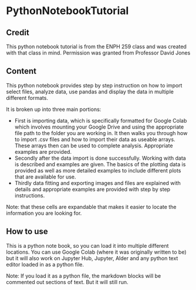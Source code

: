 # PythonNotebookTutorial

## Credit

This python notebook tutorial is from the ENPH 259 class and was created with that class in mind. Permission was granted from Professor David Jones

## Content

This python notebook provides step by step instruction on how to import select files, analyze data, use pandas and display the data in multiple different formats.

It is broken up into three main portions: 

- First is importing data, which is specifically formatted for Google Colab which involves mounting your Google Drive and using the appropriate file path to the folder you are working in. It then walks you through how to import .csv files and how to import their data as useable arrays. These arrays then can be used to complete analysis. Appropriate examples are provided.
- Secondly after the data import is done successfully. Working with data is described and examples are given. The basics of the plotting data is provided as well as more detailed examples to include different plots that are available for use. 
- Thirdly data fitting and exporting images and files are explained with details and appropriate examples are provided with step by step instructions. 

Note: that these cells are expandable that makes it easier to locate the information you are looking for.

## How to use

This is a python note book, so you can load it into multiple different locations. You can use Google Colab (where it was originally written to be) but it will also work on Jupyter Hub, Jupyter, Alder and any python text editor loaded in as a python file. 

Note: If you load it as a python file, the markdown blocks will be commented out sections of text. But it will still run.
